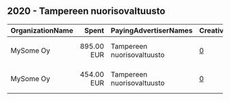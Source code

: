 ## 2020 - Tampereen nuorisovaltuusto 
|OrganizationName|Spent|PayingAdvertiserNames|CreativeUrls|Impressions|Genders|AgeBrackets|CountryCodes|BillingAddresses|CandidateBallotInformation|
|:---|---:|:---|:---|---:|:---|:---|:---|:---|:---|
|MySome Oy|895.00 EUR|Tampereen nuorisovaltuusto|[0](https://www.snap.com/political-ads/asset/f27e13b2fb121f89ef54fbf4d9f7f1b63fd28988460817ccb85df8472a40c35f?mediaType=png)|288,283||22-|finland|"Hermannin rantatie 12 A 32,Helsinki,00580,FI"|Tampereen nuorisovaltuuston hallitus|
|MySome Oy|454.00 EUR|Tampereen nuorisovaltuusto|[0](https://www.snap.com/political-ads/asset/2bf01e7badaba81859757d4fc5da0974401cbccfe71a0b81d23d9dfcd36ba823?mediaType=mp4)|108,041||22-|finland|"Hermannin rantatie 12 A 32,Helsinki,00580,FI"|Tampereen nuorisovaltuuston hallitus|
